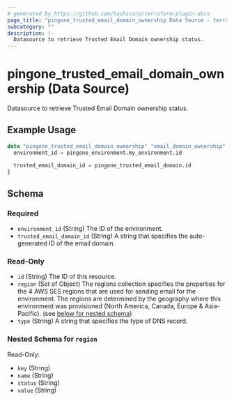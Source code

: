 ```yaml
---
# generated by https://github.com/hashicorp/terraform-plugin-docs
page_title: "pingone_trusted_email_domain_ownership Data Source - terraform-provider-pingone"
subcategory: ""
description: |-
  Datasource to retrieve Trusted Email Domain ownership status.
---
```


# pingone_trusted_email_domain_ownership (Data Source)

Datasource to retrieve Trusted Email Domain ownership status.

## Example Usage

```terraform
data "pingone_trusted_email_domain_ownership" "email_domain_ownership" {
  environment_id = pingone_environment.my_environment.id

  trusted_email_domain_id = pingone_trusted_email_domain.id
}
```

<!-- schema generated by tfplugindocs -->
## Schema

### Required

- `environment_id` (String) The ID of the environment.
- `trusted_email_domain_id` (String) A string that specifies the auto-generated ID of the email domain.

### Read-Only

- `id` (String) The ID of this resource.
- `region` (Set of Object) The regions collection specifies the properties for the 4 AWS SES regions that are used for sending email for the environment. The regions are determined by the geography where this environment was provisioned (North America, Canada, Europe & Asia-Pacific). (see [below for nested schema](#nestedatt--region))
- `type` (String) A string that specifies the type of DNS record.

<a id="nestedatt--region"></a>
### Nested Schema for `region`

Read-Only:

- `key` (String)
- `name` (String)
- `status` (String)
- `value` (String)


